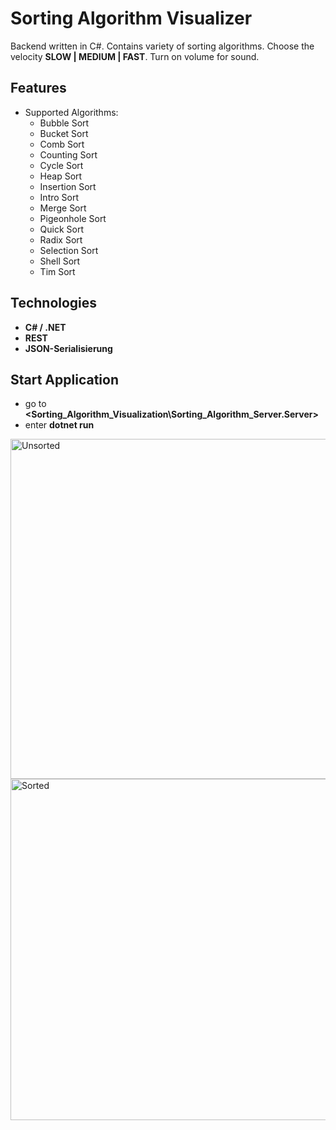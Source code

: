 # Sorting Algorithm Visualizer

Backend written in C#. 
Contains variety of sorting algorithms.
Choose the velocity **SLOW | MEDIUM | FAST**.
Turn on volume for sound.

## Features
- Supported Algorithms:
  - Bubble Sort
  - Bucket Sort
  - Comb Sort
  - Counting Sort
  - Cycle Sort
  - Heap Sort
  - Insertion Sort
  - Intro Sort
  - Merge Sort
  - Pigeonhole Sort
  - Quick Sort
  - Radix Sort
  - Selection Sort
  - Shell Sort
  - Tim Sort

## Technologies
- **C# / .NET**
- **REST**
- **JSON-Serialisierung** 

## Start Application
- go to **<Sorting_Algorithm_Visualization\Sorting_Algorithm_Server.Server>**
- enter **dotnet run**

<img width="1880" height="544" alt="Unsorted" src="https://github.com/user-attachments/assets/f39eb411-0f4a-45d8-a580-0302b89cf6ee" />


<img width="1881" height="546" alt="Sorted" src="https://github.com/user-attachments/assets/290df5d7-8d62-4789-bfa1-7375300c5d0d" />


